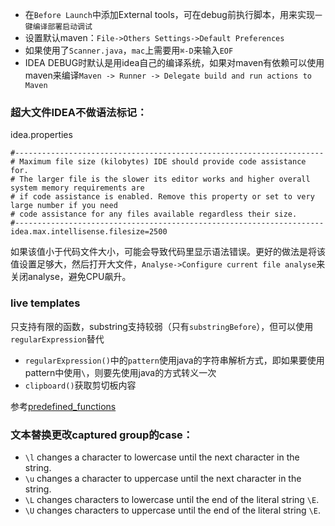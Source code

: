 - 在`Before Launch`中添加External tools，可在debug前执行脚本，用来实现`一键编译部署启动调试`
- 设置默认maven：`File->Others Settings->Default Preferences`
- 如果使用了`Scanner.java`，`mac`上需要用`⌘-D`来输入`EOF`
- IDEA DEBUG时默认是用idea自己的编译系统，如果对maven有依赖可以使用maven来编译`Maven -> Runner -> Delegate build and run actions to Maven`

### 超大文件IDEA不做语法标记：
idea.properties
```
#---------------------------------------------------------------------
# Maximum file size (kilobytes) IDE should provide code assistance for.
# The larger file is the slower its editor works and higher overall system memory requirements are
# if code assistance is enabled. Remove this property or set to very large number if you need
# code assistance for any files available regardless their size.
#---------------------------------------------------------------------
idea.max.intellisense.filesize=2500
```

如果该值小于代码文件大小，可能会导致代码里显示语法错误。更好的做法是将该值设置足够大，然后打开大文件，`Analyse->Configure current file analyse`来关闭analyse，避免CPU飙升。

### live templates
只支持有限的函数，substring支持较弱（只有`substringBefore`），但可以使用`regularExpression`替代

- `regularExpression()`中的`pattern`使用java的字符串解析方式，即如果要使用pattern中使用`\`，则要先使用java的方式转义一次
- `clipboard()`获取剪切板内容

参考[predefined_functions](https://www.jetbrains.com/help/idea/2018.3/edit-template-variables-dialog.html#predefined_functions)

### 文本替换更改captured group的case：
- `\l` changes a character to lowercase until the next character in the string.
- `\u` changes a character to uppercase until the next character in the string.
- `\L` changes characters to lowercase until the end of the literal string `\E`.
- `\U` changes characters to uppercase until the end of the literal string `\E`.

